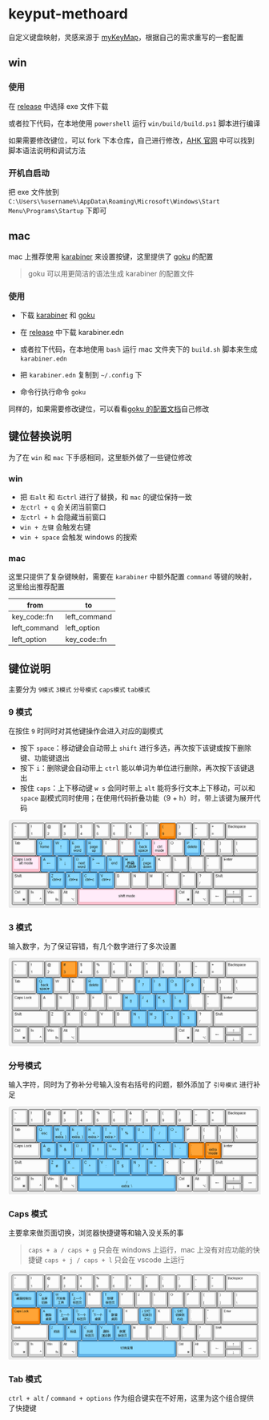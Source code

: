 # keyput-methoard

自定义键盘映射，灵感来源于 [myKeyMap](https://github.com/xianyukang/MyKeymap)，根据自己的需求重写的一套配置

## win

### 使用

在 [release](https://github.com/shaddollxz/keyput-methoard/blob/main/releases) 中选择 exe 文件下载

或者拉下代码，在本地使用 `powershell` 运行 `win/build/build.ps1` 脚本进行编译

如果需要修改键位，可以 fork 下本仓库，自己进行修改，[AHK 官网](https://www.autohotkey.com) 中可以找到脚本语法说明和调试方法

### 开机自启动

把 exe 文件放到 `C:\Users\%username%\AppData\Roaming\Microsoft\Windows\Start Menu\Programs\Startup` 下即可

## mac

mac 上推荐使用 [karabiner](https://karabiner-elements.pqrs.org/) 来设置按键，这里提供了 [goku](https://github.com/yqrashawn/GokuRakuJoudo/tree/master) 的配置

> goku 可以用更简洁的语法生成 karabiner 的配置文件

### 使用

- 下载 [karabiner](https://karabiner-elements.pqrs.org/) 和 [goku](https://github.com/yqrashawn/GokuRakuJoudo/tree/master)

- 在 [release](https://github.com/shaddollxz/keyput-methoard/blob/main/releases) 中下载 karabiner.edn

- 或者拉下代码，在本地使用 `bash` 运行 mac 文件夹下的 `build.sh` 脚本来生成 `karabiner.edn`

- 把 `karabiner.edn` 复制到 `~/.config` 下

- 命令行执行命令 `goku`

同样的，如果需要修改键位，可以看看[goku 的配置文档](https://github.com/yqrashawn/GokuRakuJoudo/blob/master/tutorial.md)自己修改

## 键位替换说明

为了在 `win` 和 `mac` 下手感相同，这里额外做了一些键位修改

### win

- 把 `右alt` 和 `右ctrl` 进行了替换，和 `mac` 的键位保持一致
- `左ctrl + q` 会关闭当前窗口
- `左ctrl + h` 会隐藏当前窗口
- `win + 左键` 会触发右键
- `win + space` 会触发 windows 的搜索

### mac

这里只提供了复杂键映射，需要在 `karabiner` 中额外配置 `command` 等键的映射，这里给出推荐配置

| from         | to           |
| ------------ | ------------ |
| key_code::fn | left_command |
| left_command | left_option  |
| left_option  | key_code::fn |

## 键位说明

主要分为 `9模式` `3模式` `分号模式` `caps模式` `tab模式`

### 9 模式

在按住 `9` 时同时对其他键操作会进入对应的副模式

- 按下 `space`：移动键会自动带上 `shift` 进行多选，再次按下该键或按下删除键、功能键退出
- 按下 `i`：删除键会自动带上 `ctrl` 能以单词为单位进行删除，再次按下该键退出
- 按住 `caps`：上下移动键 `w s` 会同时带上 `alt` 能将多行文本上下移动，可以和 `space` 副模式同时使用；在使用代码折叠功能（9 + h）时，带上该键为展开代码

![mode_9](/keyboard-map/mode_9.png)

### 3 模式

输入数字，为了保证容错，有几个数字进行了多次设置

![mode_3](/keyboard-map/mode_3.png)

### 分号模式

输入字符，同时为了弥补分号输入没有右括号的问题，额外添加了 `引号模式` 进行补足

![mode_semi](/keyboard-map/mode_semi.png)

### Caps 模式

主要拿来做页面切换，浏览器快捷键等和输入没关系的事

> `caps + a / caps + g` 只会在 windows 上运行，mac 上没有对应功能的快捷键
> `caps + j / caps + l` 只会在 vscode 上运行

![mode_caps](/keyboard-map/mode_caps.png)

### Tab 模式

`ctrl + alt` / `command + options` 作为组合键实在不好用，这里为这个组合提供了快捷键
